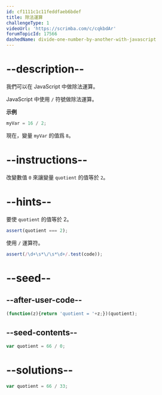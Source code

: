 ```yaml
---
id: cf1111c1c11feddfaeb6bdef
title: 除法運算
challengeType: 1
videoUrl: 'https://scrimba.com/c/cqkbdAr'
forumTopicId: 17566
dashedName: divide-one-number-by-another-with-javascript
---
```


# --description--

我們可以在 JavaScript 中做除法運算。

JavaScript 中使用 `/` 符號做除法運算。

**示例**

```js
myVar = 16 / 2;
```

現在，變量 `myVar` 的值爲 `8`。
# --instructions--

改變數值 `0` 來讓變量 `quotient` 的值等於 `2`。

# --hints--

要使 `quotient` 的值等於 2。

```js
assert(quotient === 2);
```

使用 `/` 運算符。

```js
assert(/\d+\s*\/\s*\d+/.test(code));
```

# --seed--

## --after-user-code--

```js
(function(z){return 'quotient = '+z;})(quotient);
```

## --seed-contents--

```js
var quotient = 66 / 0;
```

# --solutions--

```js
var quotient = 66 / 33;
```
